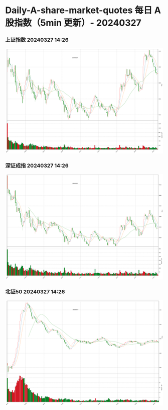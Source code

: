 
# Daily-A-share-market-quotes 每日 A 股指数（5min 更新）- 20240327

### 上证指数 20240327 14:26
![](./fig/2024/3/20240327-sh000001.png)

### 深证成指 20240327 14:26
![](./fig/2024/3/20240327-sz399001.png)

### 北证50 20240327 14:26
![](./fig/2024/3/20240327-bj899050.png)
